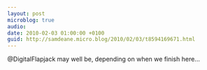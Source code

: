 ```yaml
---
layout: post
microblog: true
audio: 
date: 2010-02-03 01:00:00 +0100
guid: http://samdeane.micro.blog/2010/02/03/t8594169671.html
---
```

@DigitalFlapjack may well be, depending on when we finish here...
